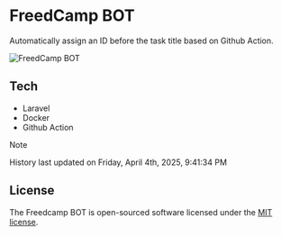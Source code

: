 # FreedCamp BOT

Automatically assign an ID before the task title based on Github Action.

![FreedCamp BOT](https://repository-images.githubusercontent.com/737932867/7d34798b-2680-471c-b089-a78a718d3d6a)

## Tech

- Laravel
- Docker
- Github Action

> [!NOTE]  
> History last updated on Friday, April 4th, 2025, 9:41:34 PM

## License

The Freedcamp BOT is open-sourced software licensed under the [MIT license](https://opensource.org/licenses/MIT).
